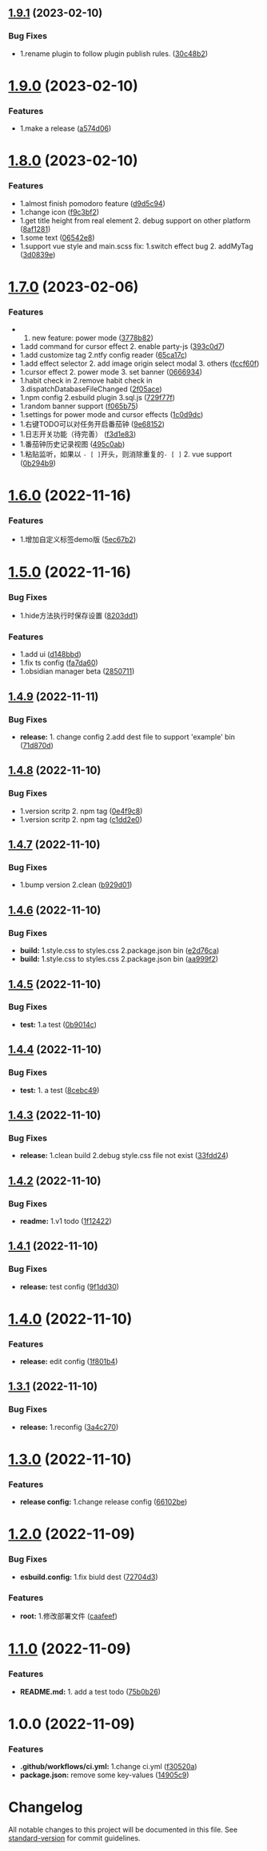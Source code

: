 ## [1.9.1](https://github.com/JuckZ/obsidian-manager/compare/v1.9.0...v1.9.1) (2023-02-10)


### Bug Fixes

* 1.rename plugin to follow plugin publish rules. ([30c48b2](https://github.com/JuckZ/obsidian-manager/commit/30c48b21b1f1a8f871c5152716bd8cd120770095))

# [1.9.0](https://github.com/JuckZ/obsidian-manager/compare/v1.8.0...v1.9.0) (2023-02-10)


### Features

* 1.make a release ([a574d06](https://github.com/JuckZ/obsidian-manager/commit/a574d064c07acb4120618ca4a2e25843545d8be8))

# [1.8.0](https://github.com/JuckZ/obsidian-manager/compare/v1.7.0...v1.8.0) (2023-02-10)


### Features

* 1.almost finish pomodoro feature ([d9d5c94](https://github.com/JuckZ/obsidian-manager/commit/d9d5c941ac74cedb3993cffd58131248e8460be0))
* 1.change icon ([f9c3bf2](https://github.com/JuckZ/obsidian-manager/commit/f9c3bf28efbf55dd8542ea44793f89eaffc31f93))
* 1.get title height from real element 2. debug support on other platform ([8af1281](https://github.com/JuckZ/obsidian-manager/commit/8af1281530a5cbecf1bb0080587e7bfaa1f818c1))
* 1.some text ([06542e8](https://github.com/JuckZ/obsidian-manager/commit/06542e8f6e8b5f6d0d45532f7fd7878dbfc9afcc))
* 1.support vue style and main.scss fix: 1.switch effect bug 2. addMyTag ([3d0839e](https://github.com/JuckZ/obsidian-manager/commit/3d0839e35a70b05051e3cd48a662401347ec69a9))

# [1.7.0](https://github.com/JuckZ/obsidian-manager/compare/v1.6.0...v1.7.0) (2023-02-06)


### Features

* 1. new feature: power mode ([3778b82](https://github.com/JuckZ/obsidian-manager/commit/3778b82e74a398b1a852d17423fa96a1b41a5ef2))
* 1.add command for cursor effect 2. enable party-js ([393c0d7](https://github.com/JuckZ/obsidian-manager/commit/393c0d791478e3fde855f8a4b48b976c8bd87ec4))
* 1.add customize tag 2.ntfy config reader ([65ca17c](https://github.com/JuckZ/obsidian-manager/commit/65ca17c3b470972d2da85a9acf2f708d8c547ad4))
* 1.add effect selector 2. add image origin select modal 3. others ([fccf60f](https://github.com/JuckZ/obsidian-manager/commit/fccf60f5e97906b82b0ef80a91d6592675ef2741))
* 1.cursor effect 2. power mode 3. set banner ([0666934](https://github.com/JuckZ/obsidian-manager/commit/0666934cf6d97b5be63d1907c033259925dba932))
* 1.habit check in 2.remove habit check in 3.dispatchDatabaseFileChanged ([2f05ace](https://github.com/JuckZ/obsidian-manager/commit/2f05ace280a142d1057dc280017651fa0b145d09))
* 1.npm config 2.esbuild plugin 3.sql.js ([729f77f](https://github.com/JuckZ/obsidian-manager/commit/729f77f6341fc2287232a076425e381f3cb25639))
* 1.random banner support ([f065b75](https://github.com/JuckZ/obsidian-manager/commit/f065b75ea479eacb0b340fcbf655508643f60c28))
* 1.settings for power mode and cursor effects ([1c0d9dc](https://github.com/JuckZ/obsidian-manager/commit/1c0d9dcf389e74150f23b4e465f482ed2a73dcea))
* 1.右键TODO可以对任务开启番茄钟 ([9e68152](https://github.com/JuckZ/obsidian-manager/commit/9e68152e367eb17fac4bc80b856e62905e45ad60))
* 1.日志开关功能（待完善） ([f3d1e83](https://github.com/JuckZ/obsidian-manager/commit/f3d1e839c3bd764c782d0c669a5870a70504989a))
* 1.番茄钟历史记录视图 ([495c0ab](https://github.com/JuckZ/obsidian-manager/commit/495c0abe0ef5b54179dc135581787bcc388660cf))
* 1.粘贴监听，如果以 `- [ ]`开头，则消除重复的`- [ ]` 2. vue support ([0b294b9](https://github.com/JuckZ/obsidian-manager/commit/0b294b9ff5f5c4e6eff8213d1a94f5cdae74d7a8))

# [1.6.0](https://github.com/JuckZ/obsidian-manager/compare/v1.5.0...v1.6.0) (2022-11-16)


### Features

* 1.增加自定义标签demo版 ([5ec67b2](https://github.com/JuckZ/obsidian-manager/commit/5ec67b2ba5dd3fdb2f8304fb89b71fd8a0b23e54))

# [1.5.0](https://github.com/JuckZ/obsidian-manager/compare/v1.4.9...v1.5.0) (2022-11-16)


### Bug Fixes

* 1.hide方法执行时保存设置 ([8203dd1](https://github.com/JuckZ/obsidian-manager/commit/8203dd1fd5b8aa9403cd2fbe055d75b9413dbc5e))


### Features

* 1.add ui ([d148bbd](https://github.com/JuckZ/obsidian-manager/commit/d148bbd821c91312bf1990667131e41112fded0c))
* 1.fix ts config ([fa7da60](https://github.com/JuckZ/obsidian-manager/commit/fa7da60ef49e0e3610272254a28099135252a544))
* 1.obsidian manager beta ([2850711](https://github.com/JuckZ/obsidian-manager/commit/28507111d71b3bed0f205fb324a7c36c5337bf56))

## [1.4.9](https://github.com/JuckZ/obsidian-manager/compare/v1.4.8...v1.4.9) (2022-11-11)


### Bug Fixes

* **release:** 1. change config 2.add dest file to support 'example' bin ([71d870d](https://github.com/JuckZ/obsidian-manager/commit/71d870dbadfb5ba26d0d84be41f375a28f6739d5))

## [1.4.8](https://github.com/JuckZ/obsidian-manager/compare/v1.4.7...v1.4.8) (2022-11-10)


### Bug Fixes

* 1.version scritp 2. npm tag ([0e4f9c8](https://github.com/JuckZ/obsidian-manager/commit/0e4f9c81380d1d5af4503dcdd72ee0dbe70da089))
* 1.version scritp 2. npm tag ([c1dd2e0](https://github.com/JuckZ/obsidian-manager/commit/c1dd2e00b410eb7667ea2611debb41d7ba6ddcca))

## [1.4.7](https://github.com/JuckZ/obsidian-manager/compare/v1.4.6...v1.4.7) (2022-11-10)


### Bug Fixes

* 1.bump version 2.clean ([b929d01](https://github.com/JuckZ/obsidian-manager/commit/b929d0128e0265c38b21c016f43af6c2bb3449f3))

## [1.4.6](https://github.com/JuckZ/obsidian-manager/compare/v1.4.5...v1.4.6) (2022-11-10)


### Bug Fixes

* **build:** 1.style.css to styles.css 2.package.json bin ([e2d76ca](https://github.com/JuckZ/obsidian-manager/commit/e2d76ca22e3613e764eb3c592c26dddf0273d3b2))
* **build:** 1.style.css to styles.css 2.package.json bin ([aa999f2](https://github.com/JuckZ/obsidian-manager/commit/aa999f2f06f443423a21957022aa0ea1c7f4bd77))

## [1.4.5](https://github.com/JuckZ/obsidian-manager/compare/v1.4.4...v1.4.5) (2022-11-10)


### Bug Fixes

* **test:** 1.a test ([0b9014c](https://github.com/JuckZ/obsidian-manager/commit/0b9014cfd23302a0a6496fd102a36cb22db8c8ef))

## [1.4.4](https://github.com/JuckZ/obsidian-manager/compare/v1.4.3...v1.4.4) (2022-11-10)


### Bug Fixes

* **test:** 1. a test ([8cebc49](https://github.com/JuckZ/obsidian-manager/commit/8cebc49186d4af29347f0f53391b6cb67e3c3afa))

## [1.4.3](https://github.com/JuckZ/obsidian-manager/compare/v1.4.2...v1.4.3) (2022-11-10)


### Bug Fixes

* **release:** 1.clean build 2.debug style.css file not exist ([33fdd24](https://github.com/JuckZ/obsidian-manager/commit/33fdd24d1c2e56faae316de6f87c5e7e09bed3eb))

## [1.4.2](https://github.com/JuckZ/obsidian-manager/compare/v1.4.1...v1.4.2) (2022-11-10)


### Bug Fixes

* **readme:** 1.v1 todo ([1f12422](https://github.com/JuckZ/obsidian-manager/commit/1f12422b8628d123eaac6e8a88dbaad8f8f77cae))

## [1.4.1](https://github.com/JuckZ/obsidian-manager/compare/v1.4.0...v1.4.1) (2022-11-10)


### Bug Fixes

* **release:** test config ([9f1dd30](https://github.com/JuckZ/obsidian-manager/commit/9f1dd303edf776f574902e54ca2f9af9bbbf31d2))

# [1.4.0](https://github.com/JuckZ/obsidian-manager/compare/v1.3.1...v1.4.0) (2022-11-10)


### Features

* **release:** edit config ([1f801b4](https://github.com/JuckZ/obsidian-manager/commit/1f801b4d94d8fc361405106ce2ed5df2718e10bc))

## [1.3.1](https://github.com/JuckZ/obsidian-manager/compare/v1.3.0...v1.3.1) (2022-11-10)


### Bug Fixes

* **release:** 1.reconfig ([3a4c270](https://github.com/JuckZ/obsidian-manager/commit/3a4c2701b5b5e07a7901866c2b95e8ca42b5a1b4))

# [1.3.0](https://github.com/JuckZ/obsidian-manager/compare/v1.2.0...v1.3.0) (2022-11-10)


### Features

* **release config:** 1.change release config ([66102be](https://github.com/JuckZ/obsidian-manager/commit/66102be4337ed49562af3dc332aa9790cff95927))

# [1.2.0](https://github.com/JuckZ/obsidian-manager/compare/v1.1.0...v1.2.0) (2022-11-09)


### Bug Fixes

* **esbuild.config:** 1.fix biuld dest ([72704d3](https://github.com/JuckZ/obsidian-manager/commit/72704d3694b01a09033da4bca611f171af10aca7))


### Features

* **root:** 1.修改部署文件 ([caafeef](https://github.com/JuckZ/obsidian-manager/commit/caafeef5bb80bbf1713ef6e46fa6f134f7a420d5))

# [1.1.0](https://github.com/JuckZ/obsidian-manager/compare/v1.0.0...v1.1.0) (2022-11-09)


### Features

* **README.md:** 1. add a test todo ([75b0b26](https://github.com/JuckZ/obsidian-manager/commit/75b0b266cac41ff9c5774468249b90de827341a7))

# 1.0.0 (2022-11-09)


### Features

* **.github/workflows/ci.yml:** 1.change ci.yml ([f30520a](https://github.com/JuckZ/obsidian-manager/commit/f30520a9a06b14594da71dafffe339cddc892292))
* **package.json:** remove some key-values ([14905c9](https://github.com/JuckZ/obsidian-manager/commit/14905c9d79d5730ddd9c8f99b123563cc657bdb9))

# Changelog

All notable changes to this project will be documented in this file. See [standard-version](https://github.com/conventional-changelog/standard-version) for commit guidelines.
